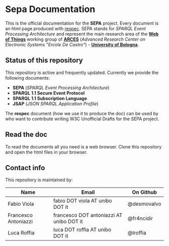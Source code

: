# Sepa Documentation
This is the official documentation for the **SEPA** project. Every document is an html page produced with [respec](https://github.com/w3c/respec/wiki). SEPA stands for *SPARQL Event Processing Architecture* and represent the main research area of the [**Web of Things**](http://wot.arces.unibo.it) working group of [**ARCES**](http://www.arces.unibo.it) (*Advanced Research Center on Electronic Systems "Ercole De Castro"*) - [**University of Bologna**](http://www.unibo.it).

## Status of this repository
This repository is active and frequently updated. Currently we provide the following documents:

* **SEPA** (*SPARQL Event Processing Architecture*)
* **SPARQL 1.1 Secure Event Protocol**
* **SPARQL 1.1 Subscription Language**
* **JSAP** (*JSON SPARQL Application Profile*) 

The **respec** document (how we use it to produce the doc) can be used by who want to contribute writing W3C Unofficial Drafts for the SEPA project.

## Read the doc
To read the documents all you need is a web browser. Clone this repository and open the html files in your browser.

## Contact info
This repository is maintained by:

Name | Email | On Github
---- | ----- | ---------
Fabio Viola | fabio DOT viola AT unibo DOT it | @desmovalvo
Francesco Antoniazzi | francesco DOT antoniazzi AT unibo DOT it | @fr4ncidir
Luca Roffia | luca DOT roffia AT unibo DOT it | @lroffia




